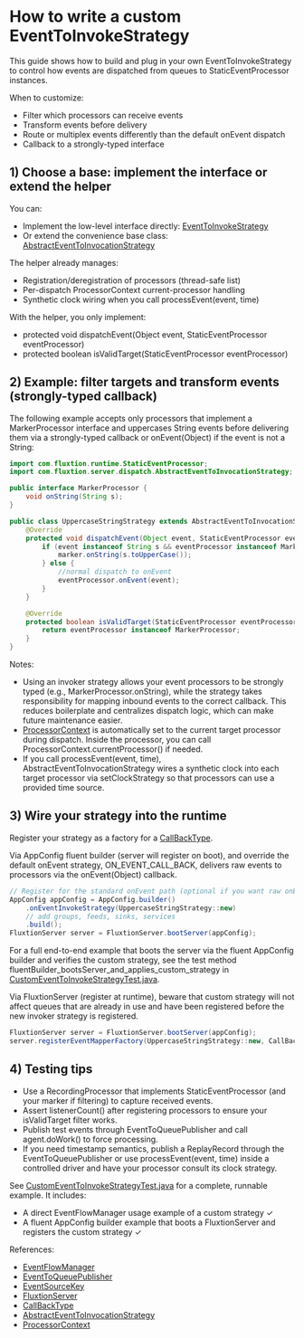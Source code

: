 # How to write a custom EventToInvokeStrategy

This guide shows how to build and plug in your own EventToInvokeStrategy to control how events are dispatched from
queues to StaticEventProcessor instances.

When to customize:

- Filter which processors can receive events
- Transform events before delivery
- Route or multiplex events differently than the default onEvent dispatch
- Callback to a strongly-typed interface

## 1) Choose a base: implement the interface or extend the helper

You can:

- Implement the low-level interface
  directly: [EventToInvokeStrategy](https://github.com/gregv12/fluxtion-server/blob/main/src/main/java/com/fluxtion/server/service/EventToInvokeStrategy.java)
- Or extend the convenience base
  class: [AbstractEventToInvocationStrategy](https://github.com/gregv12/fluxtion-server/blob/main/src/main/java/com/fluxtion/server/dispatch/AbstractEventToInvocationStrategy.java)

The helper already manages:

- Registration/deregistration of processors (thread-safe list)
- Per-dispatch ProcessorContext current-processor handling
- Synthetic clock wiring when you call processEvent(event, time)

With the helper, you only implement:

- protected void dispatchEvent(Object event, StaticEventProcessor eventProcessor)
- protected boolean isValidTarget(StaticEventProcessor eventProcessor)

## 2) Example: filter targets and transform events (strongly-typed callback)

The following example accepts only processors that implement a MarkerProcessor interface and uppercases String events
before delivering them via a strongly-typed callback or onEvent(Object) if the event is not a String:

```java
import com.fluxtion.runtime.StaticEventProcessor;
import com.fluxtion.server.dispatch.AbstractEventToInvocationStrategy;

public interface MarkerProcessor {
    void onString(String s);
}

public class UppercaseStringStrategy extends AbstractEventToInvocationStrategy {
    @Override
    protected void dispatchEvent(Object event, StaticEventProcessor eventProcessor) {
        if (event instanceof String s && eventProcessor instanceof MarkerProcessor marker) {
            marker.onString(s.toUpperCase());
        } else {
            //normal dispatch to onEvent
            eventProcessor.onEvent(event);
        }
    }

    @Override
    protected boolean isValidTarget(StaticEventProcessor eventProcessor) {
        return eventProcessor instanceof MarkerProcessor;
    }
}
```

Notes:

- Using an invoker strategy allows your event processors to be strongly typed (e.g., MarkerProcessor.onString), while
  the strategy takes responsibility for mapping inbound events to the correct callback. This reduces boilerplate and
  centralizes dispatch logic, which can make future maintenance easier.
- [ProcessorContext](https://github.com/gregv12/fluxtion-server/blob/main/src/main/java/com/fluxtion/server/dispatch/ProcessorContext.java)
  is automatically set to the current target processor during dispatch. Inside the processor, you can call
  ProcessorContext.currentProcessor() if needed.
- If you call processEvent(event, time), AbstractEventToInvocationStrategy wires a synthetic clock into each target
  processor via setClockStrategy so that processors can use a provided time source.

## 3) Wire your strategy into the runtime

Register your strategy as a factory for
 a [CallBackType](https://github.com/gregv12/fluxtion-server/blob/main/src/main/java/com/fluxtion/server/service/CallBackType.java).

Via AppConfig fluent builder (server will register on boot), and override the default onEvent strategy,
ON_EVENT_CALL_BACK,
delivers raw events to processors via the onEvent(Object) callback.

```java
// Register for the standard onEvent path (optional if you want raw onEvent only)
AppConfig appConfig = AppConfig.builder()
    .onEventInvokeStrategy(UppercaseStringStrategy::new)
    // add groups, feeds, sinks, services
    .build();
FluxtionServer server = FluxtionServer.bootServer(appConfig);
```

For a full end-to-end example that boots the server via the fluent AppConfig builder and verifies the custom strategy,
see the test method fluentBuilder_bootsServer_and_applies_custom_strategy
in [CustomEventToInvokeStrategyTest.java](https://github.com/gregv12/fluxtion-server/blob/main/src/test/java/com/fluxtion/server/dispatch/CustomEventToInvokeStrategyTest.java).

Via FluxtionServer (register at runtime), beware that custom strategy will not affect queues that are already in use
and have been registered before the new invoker strategy is registered.

```java
FluxtionServer server = FluxtionServer.bootServer(appConfig);
server.registerEventMapperFactory(UppercaseStringStrategy::new, CallBackType.ON_EVENT_CALL_BACK);
```

## 4) Testing tips

- Use a RecordingProcessor that implements StaticEventProcessor (and your marker if filtering) to capture received
  events.
- Assert listenerCount() after registering processors to ensure your isValidTarget filter works.
- Publish test events through EventToQueuePublisher and call agent.doWork() to force processing.
- If you need timestamp semantics, publish a ReplayRecord through the EventToQueuePublisher or use processEvent(event,
  time) inside a controlled driver and have your processor consult its clock strategy.

See [CustomEventToInvokeStrategyTest.java](https://github.com/gregv12/fluxtion-server/blob/main/src/test/java/com/fluxtion/server/dispatch/CustomEventToInvokeStrategyTest.java)
for a complete, runnable example. It includes:

- A direct EventFlowManager usage example of a custom strategy ✓
- A fluent AppConfig builder example that boots a FluxtionServer and registers the custom strategy ✓

References:

- [EventFlowManager](https://github.com/gregv12/fluxtion-server/blob/main/src/main/java/com/fluxtion/server/dispatch/EventFlowManager.java)
- [EventToQueuePublisher](https://github.com/gregv12/fluxtion-server/blob/main/src/main/java/com/fluxtion/server/dispatch/EventToQueuePublisher.java)
- [EventSourceKey](https://github.com/gregv12/fluxtion-server/blob/main/src/main/java/com/fluxtion/server/service/EventSourceKey.java)
- [FluxtionServer](https://github.com/gregv12/fluxtion-server/blob/main/src/main/java/com/fluxtion/server/FluxtionServer.java)
- [CallBackType](https://github.com/gregv12/fluxtion-server/blob/main/src/main/java/com/fluxtion/server/service/CallBackType.java)
- [AbstractEventToInvocationStrategy](https://github.com/gregv12/fluxtion-server/blob/main/src/main/java/com/fluxtion/server/dispatch/AbstractEventToInvocationStrategy.java)
- [ProcessorContext](https://github.com/gregv12/fluxtion-server/blob/main/src/main/java/com/fluxtion/server/dispatch/ProcessorContext.java)
